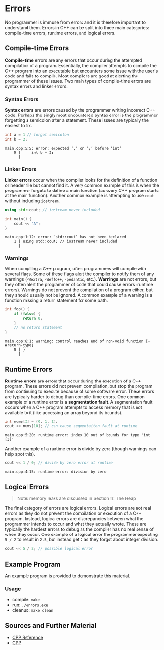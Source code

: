 # Errors

No programmer is immune from errors and it is therefore important to understand them. Errors in C++ can be split into three main categories: compile-time errors, runtime errors, and logical errors.

## Compile-time Errors

**Compile-time** errors are any errors that occur during the attempted compilation of a program. Essentially, the compiler attempts to compile the C++ program into an executable but encounters some issue with the user's code and fails to compile. Most compilers are good at alerting the programmer of these issues. Two main types of compile-time errors are syntax errors and linker errors.

### Syntax Errors

**Syntax errors** are errors caused by the programmer writing incorrect C++ code. Perhaps the singly most encountered syntax error is the programmer forgetting a semicolon after a statement. These issues are typically the easiest to fix.

```C++
int a = 1 // forgot semicolon
int b = 2;
```

```
main.cpp:5:5: error: expected ‘,’ or ‘;’ before ‘int’
    5 |     int b = 2;
      |
```

### Linker Errors

**Linker errors** occur when the compiler looks for the definition of a function or header file but cannot find it. A very common example of this is when the programmer forgets to define a main function (as every C++ program starts at the main function). Another common example is attempting to use `cout` without including `iostream`.

```C++
using std::cout; // iostream never included

int main() {
    cout << "A";
}
```

```
main.cpp:1:12: error: ‘std::cout’ has not been declared
    1 | using std::cout; // iostream never included
      |
```

### Warnings

When compiling a C++ program, often programmers will compile with several flags. Some of these flags alert the compiler to notify them of any warnings (`-Wextra`, `-Weffc++`, `-pedantic`, etc.). **Warnings** are not errors, but they often alert the programmer of code that could cause errors (runtime errors). Warnings do not prevent the compilation of a program either, but they should usually not be ignored. A common example of a warning is a function missing a return statement for some path.

```C++
int foo() {
    if (false) {
        return 0;
    }
    // no return statement
}
```

```
main.cpp:8:1: warning: control reaches end of non-void function [-Wreturn-type]
    8 | }
      |
```

## Runtime Errors

**Runtime errors** are errors that occur during the execution of a C++ program. These errors did not prevent compilation, but stop the program from continuing to execute because of some software error. These errors are typically harder to debug than compile-time errors. One common example of a runtime error is a **segmentation fault**. A segmentation fault occurs when a C++ program attempts to access memory that is not available to it (like accessing an array beyond its bounds).

```C++
int nums[3] = {0, 1, 2};
cout << nums[10]; // can cause segmentaiton fault at runtime
```

```
main.cpp:5:20: runtime error: index 10 out of bounds for type 'int [3]'
```

Another example of a runtime error is divide by zero (though warnings can help spot this).

```C++
cout << 1 / 0; // divide by zero error at runtime
```

```
main.cpp:4:15: runtime error: division by zero
```

## Logical Errors

> Note: memory leaks are discussed in Section 11: The Heap

The final category of errors are logical errors. Logical errors are not real errors as they do not prevent the compilation or execution of a C++ program. Instead, logical errors are discrepancies between what the programmer intends to occur and what they actually wrote. These are typically the hardest errors to debug as the compiler has no real sense of when they occur. One example of a logical error the programmer expecting `5 / 2` to result in `2.5`, but instead get `2` as they forgot about integer division.

```C++
cout << 5 / 2; // possible logical error
```

## Example Program

An example program is provided to demonstrate this material.

### Usage
- compile: `make`
- run: `./errors.exe`
- cleanup: `make clean`

## Sources and Further Material

- [CPP Reference](https://en.cppreference.com/)
- [CPP](https://www.cplusplus.com/doc/)
